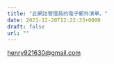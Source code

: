 ```yaml
---
title: "此網誌管理員的電子郵件清單。"
date: 2021-12-20T12:22:33+0800
draft: false
url: ""
---
```


henry921630@gmail.com
